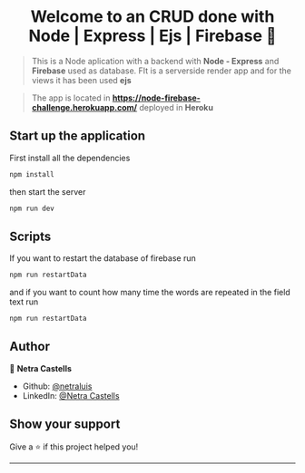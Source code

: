 <h1 align="center">Welcome to an CRUD done with Node | Express | Ejs | Firebase  👋</h1>


> This is a Node aplication with a backend with **Node - Express** and **Firebase** used as database. FIt is a serverside render app and for the views it has been used **ejs**

> The app is located in **https://node-firebase-challenge.herokuapp.com/** deployed in **Heroku**

## Start up the application
First install all the dependencies 
```sh
npm install 
```
then start the server
```sh
npm run dev
```

## Scripts
If you want to restart the database of firebase run

```sh
npm run restartData
```
and if you want to count how many time the words are repeated in the field text run
```sh
npm run restartData
```

## Author

👤 **Netra Castells**


* Github: [@netraluis](https://github.com/netraluis)
* LinkedIn: [@Netra Castells](https://www.linkedin.com/in/netraCastells/)

## Show your support

Give a ⭐️ if this project helped you!

***